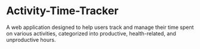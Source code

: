 # Activity-Time-Tracker
A web application designed to help users track and manage their time spent on various activities, categorized into productive, health-related, and unproductive hours.
